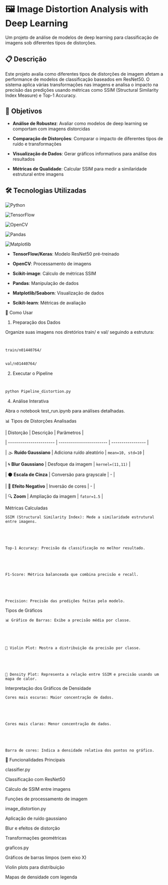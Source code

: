 # 🖼️ Image Distortion Analysis with Deep Learning






Um projeto de análise de modelos de deep learning para classificação de imagens sob diferentes tipos de distorções.





## 📋 Descrição





Este projeto avalia como diferentes tipos de distorções de imagem afetam a performance de modelos de classificação baseados em ResNet50. O sistema aplica várias transformações nas imagens e analisa o impacto na precisão das predições usando métricas como SSIM (Structural Similarity Index Measure) e Top-1 Accuracy.





## 🎯 Objetivos





- **Análise de Robustez**: Avaliar como modelos de deep learning se comportam com imagens distorcidas


- **Comparação de Distorções**: Comparar o impacto de diferentes tipos de ruído e transformações


- **Visualização de Dados**: Gerar gráficos informativos para análise dos resultados


- **Métricas de Qualidade**: Calcular SSIM para medir a similaridade estrutural entre imagens





## 🛠️ Tecnologias Utilizadas





![Python](https://img.shields.io/badge/python-3670A0?style=for-the-badge&logo=python&logoColor=ffdd54)


![TensorFlow](https://img.shields.io/badge/TensorFlow-%23FF6F00.svg?style=for-the-badge&logo=TensorFlow&logoColor=white)


![OpenCV](https://img.shields.io/badge/opencv-%23white.svg?style=for-the-badge&logo=opencv&logoColor=white)


![Pandas](https://img.shields.io/badge/pandas-%23150458.svg?style=for-the-badge&logo=pandas&logoColor=white)


![Matplotlib](https://img.shields.io/badge/Matplotlib-%23ffffff.svg?style=for-the-badge&logo=Matplotlib&logoColor=black)





- **TensorFlow/Keras**: Modelo ResNet50 pré-treinado


- **OpenCV**: Processamento de imagens


- **Scikit-image**: Cálculo de métricas SSIM


- **Pandas**: Manipulação de dados


- **Matplotlib/Seaborn**: Visualização de dados


- **Scikit-learn**: Métricas de avaliação





🚀 Como Usar


1. Preparação dos Dados


Organize suas imagens nos diretórios train/ e val/ seguindo a estrutura:


```bash


train/n01440764/


val/n01440764/


```





2. Executar o Pipeline


```bash


python Pipeline_distortion.py


```


4. Análise Interativa


Abra o notebook test_run.ipynb para análises detalhadas.





📊 Tipos de Distorções Analisadas


| Distorção               | Descrição                | Parâmetros        |


| ----------------------- | ------------------------ | ----------------- |


| 🌫️ **Ruído Gaussiano** | Adiciona ruído aleatório | `mean=10, std=10` |


| 🌀 **Blur Gaussiano**   | Desfoque da imagem       | `kernel=(11,11)`  |


| ⚫ **Escala de Cinza**   | Conversão para grayscale | -                 |


| 🔄 **Efeito Negativo**  | Inversão de cores        | -                 |


| 🔍 **Zoom**             | Ampliação da imagem      | `fator=1.5`       |





Métricas Calculadas





    SSIM (Structural Similarity Index): Mede a similaridade estrutural entre imagens.





    Top-1 Accuracy: Precisão da classificação no melhor resultado.





    F1-Score: Métrica balanceada que combina precisão e recall.





    Precision: Precisão das predições feitas pelo modelo.





Tipos de Gráficos





    📊 Gráfico de Barras: Exibe a precisão média por classe.





    🎻 Violin Plot: Mostra a distribuição da precisão por classe.





    🌈 Density Plot: Representa a relação entre SSIM e precisão usando um mapa de calor.





Interpretação dos Gráficos de Densidade





    Cores mais escuras: Maior concentração de dados.





    Cores mais claras: Menor concentração de dados.





    Barra de cores: Indica a densidade relativa dos pontos no gráfico.





🔬 Funcionalidades Principais


classifier.py


Classificação com ResNet50


Cálculo de SSIM entre imagens


Funções de processamento de imagem


image_distortion.py


Aplicação de ruído gaussiano


Blur e efeitos de distorção


Transformações geométricas


graficos.py


Gráficos de barras limpos (sem eixo X)


Violin plots para distribuição


Mapas de densidade com legenda
